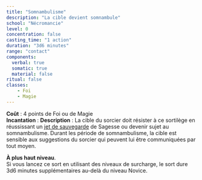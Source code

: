 ```yaml
---
title: "Somnambulisme"
description: "La cible devient somnambule"
school: "Nécromancie"
level: 0
concentration: false
casting_time: "1 action"
duration: "3d6 minutes"
range: "contact"
components:
  verbal: true
  somatic: true
  material: false
ritual: false
classes:
    - Foi
    - Magie
---
```

**Coût** : 4 points de Foi ou de Magie  
**Incantation** : 
**Description** : La cible du sorcier doit résister à ce sortilège en réussissant un [jet de sauvegarde](/utiliser-les-caracteristiques/#jets-de-sauvegarde) de Sagesse ou devenir sujet au somnambulisme. Durant les période de somnambulisme, la cible est sensible aux suggestions du sorcier qui peuvent lui être communiquées par tout moyen.  

**À plus haut niveau**.  
Si vous lancez ce sort en utilisant des niveaux de surcharge, le sort dure 3d6 minutes supplémentaires au-delà du niveau Novice.  
